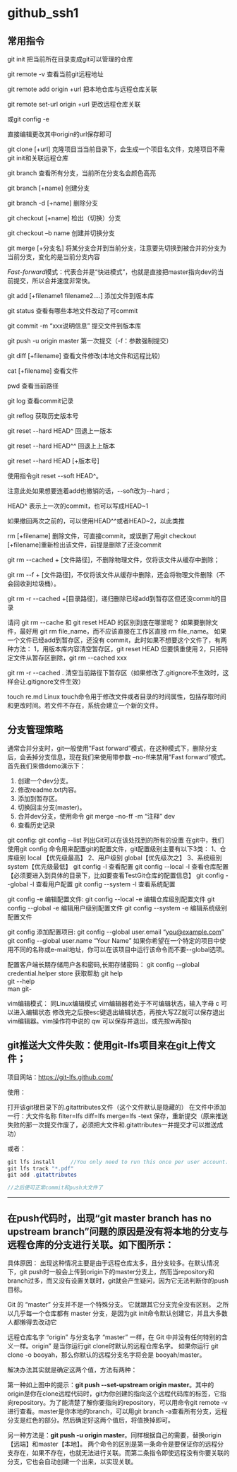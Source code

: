 # github_ssh1

## 常用指令 

git init 把当前所在目录变成git可以管理的仓库

git remote -v	查看当前git远程地址

git remote add origin +url	把本地仓库与远程仓库关联

git remote set-url origin +url   更改远程仓库关联

或git config -e

直接编辑更改其中origin的url保存即可



git clone [+url]	克隆项目当当前目录下，会生成一个项目名文件，克隆项目不需git init和关联远程仓库

git branch  查看所有分支，当前所在分支名会颜色高亮

git branch [+name]  创建分支

git branch -d [+name]	删除分支

git checkout [+name] 检出（切换）分支

git checkout –b name	创建并切换分支

git merge [+分支名]	将某分支合并到当前分支，注意要先切换到被合并的分支为当前分支，变化的是当前分支内容

*Fast-forward*模式：代表合并是“快进模式”，也就是直接把master指向dev的当前提交，所以合并速度非常快。



git add [+filename1 filename2....]    添加文件到版本库

git status  查看有哪些本地文件改动了可commit

git commit -m “xxx说明信息”   提交文件到版本库

git push -u origin master   第一次提交（-f：参数强制提交）

git diff [+filename]  查看文件修改(本地文件和远程比较)

cat [+filename]	查看文件

pwd 	查看当前路径

git log	查看commit记录

git reflog 	获取历史版本号

git reset --hard HEAD^ 	回退上一版本

git reset --hard HEAD^^	回退上上版本

git reset --hard HEAD [+版本号]

使用指令git reset --soft HEAD^。

注意此处如果想要连着add也撤销的话，--soft改为--hard；

HEAD^  表示上一次的commit，也可以写成HEAD~1

如果撤回两次之前的，可以使用HEAD^^或者HEAD~2，以此类推



rm [+filename]	删除文件，可直接commit，或误删了用git checkout [+filename]重新检出该文件，前提是删除了还没commit

git rm --cached + [文件路径]，不删除物理文件，仅将该文件从缓存中删除；

git rm --f + [文件路径]，不仅将该文件从缓存中删除，还会将物理文件删除（不会回收到垃圾桶）。

git rm -r --cached +[目录路径]，递归删除已经add到暂存区但还没commit的目录

请问 git rm --cache 和 git reset HEAD 的区别到底在哪里呢？
如果要删除文件，最好用 git rm file_name，而不应该直接在工作区直接 rm file_name。
如果一个文件已经add到暂存区，还没有 commit，此时如果不想要这个文件了，有两种方法：
1，用版本库内容清空暂存区，git reset HEAD 但要慎重使用
2，只把特定文件从暂存区删除，git rm --cached xxx

git rm -r --cached .		清空当前路径下暂存区（如果修改了.gitignore不生效时，这样会让.gitignore文件生效）

touch re.md	Linux touch命令用于修改文件或者目录的时间属性，包括存取时间和更改时间。若文件不存在，系统会建立一个新的文件。





## 分支管理策略

   通常合并分支时，git一般使用”Fast forward”模式，在这种模式下，删除分支后，会丢掉分支信息，现在我们来使用带参数 –no-ff来禁用”Fast forward”模式。首先我们来做demo演示下：

1. 创建一个dev分支。
2. 修改readme.txt内容。
3. 添加到暂存区。
4. 切换回主分支(master)。
5. 合并dev分支，使用命令 git merge –no-ff -m “注释” dev
6. 查看历史记录

git config:
git config --list   列出Git可以在该处找到的所有的设置
在git中，我们使用git config 命令用来配置git的配置文件，git配置级别主要有以下3类：
1、仓库级别 local 【优先级最高】
2、用户级别 global【优先级次之】
3、系统级别 system【优先级最低】
git config -l 查看配置
git config --local -l 查看仓库配置【必须要进入到具体的目录下，比如要查看TestGit仓库的配置信息】
git config --global -l 查看用户配置
git config --system -l 查看系统配置

git config -e 编辑配置文件:
git config --local -e 编辑仓库级别配置文件
git config --global -e 编辑用户级别配置文件
git config --system -e 编辑系统级别配置文件

git config 添加配置项目:
git config --global user.email “you@example.com”
git config --global user.name “Your Name”
如果你希望在一个特定的项目中使用不同的名称或e-mail地址，你可以在该项目中运行该命令而不要--global选项。

配置客户端长期存储用户各和密码,长期存储密码：
git config --global credential.helper store
获取帮助
git help <verb>  
git <verb> --help  
man git-<verb>  

vim编辑模式：
同Linux编辑模式
vim编辑器若处于不可编辑状态，输入字母 c 可以进入编辑状态
修改完之后按esc键退出编辑状态，再按大写ZZ就可以保存退出vim编辑器。vim操作符中说的 qw 可以保存并退出，或先按w再按q



## git推送大文件失败：使用git-lfs项目来在git上传文件；

项目网站：https://git-lfs.github.com/

使用：

打开该git根目录下的.gitattributes文件（这个文件默认是隐藏的）
在文件中添加一行：大文件名称 filter=lfs diff=lfs merge=lfs -text
保存，重新提交（原来推送失败的那一次提交作废了，必须把大文件和.gitattributes一并提交才可以推送成功）

或者：

```java
git lfs install		//You only need to run this once per user account.
git lfs track "*.pdf"
git add .gitattributes

//之后便可正常commit和push大文件了
```

----



## 在push代码时，出现“git master branch has no upstream branch”问题的原因是没有将本地的分支与远程仓库的分支进行关联。如下图所示：

具体原因： 出现这种情况主要是由于远程仓库太多，且分支较多。在默认情况下，git push时一般会上传到origin下的master分支上，然而当repository和branch过多，而又没有设置关联时，git就会产生疑问，因为它无法判断你的push目标。

Git 的 “master” 分支并不是一个特殊分支。 它就跟其它分支完全没有区别。 之所以几乎每一个仓库都有 master 分支，是因为git init命令默认创建它，并且大多数人都懒得去改动它

远程仓库名字 “origin” 与分支名字 “master” 一样，在 Git 中并没有任何特别的含义一样。origin” 是当你运行git clone时默认的远程仓库名字。 如果你运行 git clone -o booyah，那么你默认的远程分支名字将会是 booyah/master。

解决办法其实就是确定这两个值，方法有两种：

第一种如上图中的提示：**git push --set-upstream origin master**。其中的origin是你在clone远程代码时，git为你创建的指向这个远程代码库的标签，它指向repository。为了能清楚了解你要指向的repository，可以用命令git remote -v进行查看。master是你本地的branch，可以用git branch -a查看所有分支，远程分支是红色的部分。然后确定好这两个值后，将值换掉即可。

另一种方法是：**git push -u origin master**。同样根据自己的需要，替换origin【远端】和master【本地】。
两个命令的区别是第一条命令是要保证你的远程分支存在，如果不存在，也就无法进行关联。而第二条指令即使远程没有你要关联的分支，它也会自动创建一个出来，以实现关联。

